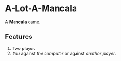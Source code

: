 # A-Lot-A-Mancala
A **Mancala** game. 

## Features

1. Two player. 
2. *You* against *the computer* or against *another player*.
